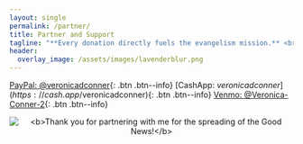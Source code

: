 ```yaml
---
layout: single
permalink: /partner/
title: Partner and Support
tagline: "**Every donation directly fuels the evangelism mission.** <br>Your generous support helps provide Bibles, gospel tracts, travel expenses, care packages for the homeless, and essential outreach supplies—ensuring the message of salvation can go farther and touch more lives."
header:
  overlay_image: /assets/images/lavenderblur.png
---
```

[PayPal: @veronicadconner](https://paypal.me/veronicadconner){: .btn .btn--info}
[CashApp: $veronicadconner](https://cash.app/$veronicadconner){: .btn .btn--info}
[Venmo: @Veronica-Conner-2](https://venmo.com/Veronica-Conner-2){: .btn .btn--info}

<div style="text-align: center;">
  <img src="\assets\images\papyrus.jpg" alt="<b>Thank you for partnering with me for the spreading of the Good News!</b>" style="display: block; margin: 0 auto;">
</div>


